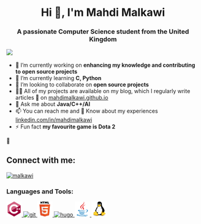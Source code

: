 <h1 align="center">Hi 👋, I'm Mahdi Malkawi</h1>
<h3 align="center">A passionate Computer Science student from the United Kingdom</h3>

![](https://komarev.com/ghpvc/?username=malkawimahdi&label=Mahdi's+Profile+Views&color=blue)

- 🔭 I’m currently working on **enhancing my knowledge and contributing to open source projects**
- 🌱 I’m currently learning **C, Python**
- 👯 I’m looking to collaborate on **open source projects**
- 👨‍💻 All of my projects are available on my blog, which I regularly write articles 📝 on [mahdimalkawi.github.io](https://mahdimalkawi.github.io/)
- 💬 Ask me about **Java/C++/AI**
- 📫 You can reach me and 📄 Know about my experiences [linkedin.com/in/mahdimalkawi](https://www.linkedin.com/in/mahdimalkawi/)
- ⚡ Fun fact **my favourite game is Dota 2**

🔗<h2 align="left">Connect with me:</h3>
<p align="left">
<a href="https://linkedin.com/in/malkawi" target="blank"><img align="center" src="https://raw.githubusercontent.com/rahuldkjain/github-profile-readme-generator/master/src/images/icons/Social/linked-in-alt.svg" alt="malkawi" height="30" width="40" /></a>
</p>

<h3 align="left">Languages and Tools:</h3>
<p align="left"> <a href="https://www.w3schools.com/cpp/" target="_blank" rel="noreferrer"> <img src="https://raw.githubusercontent.com/devicons/devicon/master/icons/cplusplus/cplusplus-original.svg" alt="cplusplus" width="40" height="40"/> </a> <a href="https://git-scm.com/" target="_blank" rel="noreferrer"> <img src="https://www.vectorlogo.zone/logos/git-scm/git-scm-icon.svg" alt="git" width="40" height="40"/> </a> <a href="https://www.w3.org/html/" target="_blank" rel="noreferrer"> <img src="https://raw.githubusercontent.com/devicons/devicon/master/icons/html5/html5-original-wordmark.svg" alt="html5" width="40" height="40"/> </a> <a href="https://gohugo.io/" target="_blank" rel="noreferrer"> <img src="https://api.iconify.design/logos-hugo.svg" alt="hugo" width="40" height="40"/> </a> <a href="https://www.java.com" target="_blank" rel="noreferrer"> <img src="https://raw.githubusercontent.com/devicons/devicon/master/icons/java/java-original.svg" alt="java" width="40" height="40"/> </a> <a href="https://www.linux.org/" target="_blank" rel="noreferrer"> <img src="https://raw.githubusercontent.com/devicons/devicon/master/icons/linux/linux-original.svg" alt="linux" width="40" height="40"/> </a> </p>
